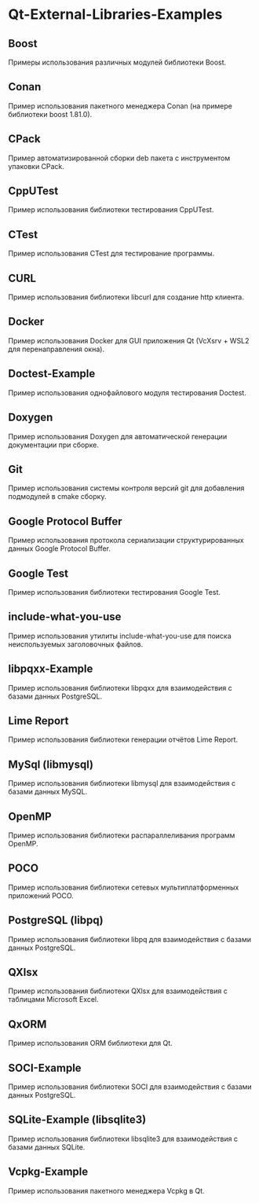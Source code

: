 # Qt-External-Libraries-Examples

## Boost

Примеры использования различных модулей библиотеки Boost.

## Conan

Пример использования пакетного менеджера Conan (на примере библиотеки boost 1.81.0).

## CPack

Пример автоматизированной сборки deb пакета с инструментом упаковки CPack.

## CppUTest

Пример использования библиотеки тестирования CppUTest.

## CTest

Пример использования CTest для тестирование программы.

## CURL

Пример использования библиотеки libcurl для создание http клиента.

## Docker

Пример использования Docker для GUI приложения Qt (VcXsrv + WSL2 для перенаправления окна).

## Doctest-Example

Пример использования однофайлового модуля тестирования Doctest.

## Doxygen

Пример использования Doxygen для автоматической генерации документации при сборке.

## Git

Пример использования системы контроля версий git для добавления подмодулей в cmake сборку.

## Google Protocol Buffer

Пример использования протокола сериализации структурированных данных Google Protocol Buffer.

## Google Test

Пример использования библиотеки тестирования Google Test.

## include-what-you-use

Пример использования утилиты include-what-you-use для поиска неиспользуемых заголовочных файлов.

## libpqxx-Example

Пример использования библиотеки libpqxx для взаимодействия с базами данных PostgreSQL.

## Lime Report

Пример использования библиотеки генерации отчётов Lime Report.

## MySql (libmysql)

Пример использования библиотеки libmysql для взаимодействия с базами данных MySQL.

## OpenMP

Пример использования библиотеки распараллеливания программ OpenMP.

## POCO

Пример использования библиотеки сетевых мультиплатформенных приложений POCO.

## PostgreSQL (libpq)

Пример использования библиотеки libpq для взаимодействия с базами данных PostgreSQL.

## QXlsx

Пример использования библиотеки QXlsx для взаимодействия с таблицами Microsoft Excel.

## QxORM

Пример использования ORM библиотеки для Qt.

## SOCI-Example

Пример использования библиотеки SOCI для взаимодействия с базами данных PostgreSQL.

## SQLite-Example (libsqlite3)

Пример использования библиотеки libsqlite3 для взаимодействия с базами данных SQLite.

## Vcpkg-Example

Пример использования пакетного менеджера Vcpkg в Qt.
